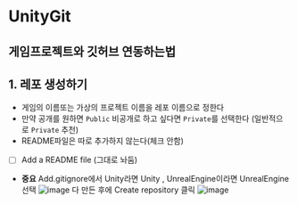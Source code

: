 # UnityGit
## 게임프로젝트와 깃허브 연동하는법

## 1. 레포 생성하기
- 게임의 이름또는 가상의 프로젝트 이름을 레포 이름으로 정한다
- 만약 공개를 원하면 `Public` 비공개로 하고 싶다면 `Private`를 선택한다 (일반적으로 `Private` 추천)
- README파일은 따로 추가하지 않는다(체크 안함)
- [ ] Add a README file (그대로 놔둠)
- **중요** Add.gitignore에서 Unity라면 Unity , UnrealEngine이라면 UnrealEngine선택
![image](https://github.com/user-attachments/assets/964a85bd-2fc1-4a2f-9171-b83cb041c51e)
다 만든 후에 Create repository 클릭
![image](https://github.com/user-attachments/assets/ee88fc4f-3f04-4045-8af5-f0b519d98180)

